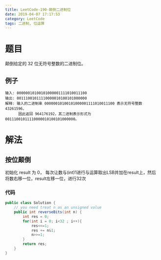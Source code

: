 ```yaml
---
title: LeetCode-190-颠倒二进制位
date: 2019-04-07 17:17:53
category: LeetCode
tags: 二进制, 位运算
---
```


# 题目

颠倒给定的 32 位无符号整数的二进制位。

## 例子

```plain
输入: 00000010100101000001111010011100
输出: 00111001011110000010100101000000
解释: 输入的二进制串 00000010100101000001111010011100 表示无符号整数 43261596，
      因此返回 964176192，其二进制表示形式为 00111001011110000010100101000000。
```

# 解法

## 按位颠倒

初始化 result 为 0，
每次让数与(int)1进行与运算取出LSB并加在result上，然后将数右移一位，result左移一位，进行32次

### 代码

```java
public class Solution {
    // you need treat n as an unsigned value
    public int reverseBits(int n) {
        int res = 0;
        for(int i = 0; i<32 ; i++){
            res<<=1;
            res += n&1;
            n>>=1;
        }
        return res;
    }
}
```
